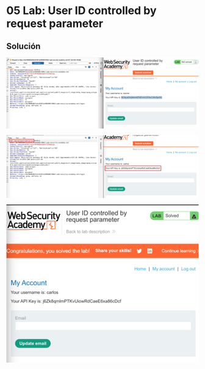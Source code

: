 # 05 Lab: User ID controlled by request parameter

## Solución

![image.png](05%20Lab%20User%20ID%20controlled%20by%20request%20parameter%2017efab5460ec8039afa2e8666b1ec403/image.png)

![image.png](05%20Lab%20User%20ID%20controlled%20by%20request%20parameter%2017efab5460ec8039afa2e8666b1ec403/image%201.png)

![image.png](05%20Lab%20User%20ID%20controlled%20by%20request%20parameter%2017efab5460ec8039afa2e8666b1ec403/image%202.png)